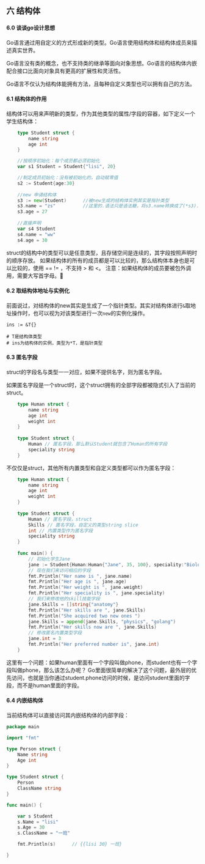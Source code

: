 ## 六 结构体

#### 6.0 谈谈go设计思想

Go语言通过用自定义的方式形成新的类型。Go语言使用结构体和结构体成员来描述真实世界。  

Go语言没有类的概念，也不支持类的继承等面向对象思想。Go语言的结构体内嵌配合接口比面向对象具有更高的扩展性和灵活性。  

Go语言不仅认为结构体能拥有方法，且每种自定义类型也可以拥有自己的方法。

#### 6.1 结构体的作用

结构体可以用来声明新的类型，作为其他类型的属性/字段的容器，如下定义一个学生结构体：
```go
	type Student struct {
		name string
		age int
	}

	//按顺序初始化：每个成员都必须初始化
	var s1 Student = Student{"lisi", 20}

	//制定成员初始化：没有被初始化的，自动赋零值
	s2 := Student{age:30}
	
	//new 申请结构体
	s3 := new(Student)      //被new生成的结构体实例其实是指针类型
	s3.name = "zs"          //这里的.语法只是语法糖，将s3.name转换成了(*s3).name
	s3.age = 27
	
	//直接声明
	var s4 Student
	s4.name = "ww"
	s4.age = 30
```

struct的结构中的类型可以是任意类型，且存储空间是连续的，其字段按照声明时的顺序存放。
如果结构体的所有的成员都是可以比较的，那么结构体本身也是可以比较的，使用 == != ，不支持 > 和 <。
注意：如果结构体的成员要被包外调用，需要大写首字母。


#### 6.2 取结构体地址与实例化

前面说过，对结构体的new其实是生成了一个指针类型。其实对结构体进行`&`取地址操作时，也可以视为对该类型进行一次`new`的实例化操作。

```
ins := &T{}

# T是结构体类型
# ins为结构体的实例，类型为*T，是指针类型
```

#### 6.3 匿名字段

struct的字段名与类型一一对应，如果不提供名字，则为匿名字段。

如果匿名字段是一个struct时，这个struct拥有的全部字段都被隐式引入了当前的struct。

```go
    type Human struct {
        name string
        age int
        weight int
    }
    
    type Student struct {
        Human // 匿名字段，那么默认Student就包含了Human的所有字段
        speciality string
    }
```

不仅仅是struct，其他所有内置类型和自定义类型都可以作为匿名字段：
```go
    type Human struct {
        name string
        age int
        weight int
    }
    
    type Student struct {
        Human // 匿名字段，struct
        Skills // 匿名字段，自定义的类型string slice
        int // 内置类型作为匿名字段
        speciality string
    }
    
    func main() {
        // 初始化学生Jane
        jane := Student{Human:Human{"Jane", 35, 100}, speciality:"Biology"}
        // 现在我们来访问相应的字段
        fmt.Println("Her name is ", jane.name)
        fmt.Println("Her age is ", jane.age)
        fmt.Println("Her weight is ", jane.weight)
        fmt.Println("Her speciality is ", jane.speciality)
        // 我们来修改他的skill技能字段
        jane.Skills = []string{"anatomy"}
        fmt.Println("Her skills are ", jane.Skills)
        fmt.Println("She acquired two new ones ")
        jane.Skills = append(jane.Skills, "physics", "golang")
        fmt.Println("Her skills now are ", jane.Skills)
        // 修改匿名内置类型字段
        jane.int = 3
        fmt.Println("Her preferred number is", jane.int)
    }
```

这里有一个问题：如果human里面有一个字段叫做phone，而student也有一个字段叫做phone，那么该怎么办呢？
Go里面很简单的解决了这个问题，最外层的优先访问，也就是当你通过student.phone访问的时候，是访问student里面的字段，而不是human里面的字段。

#### 6.4 内嵌结构体

当前结构体可以直接访问其内嵌结构体的内部字段：
```go
package main

import "fmt"

type Person struct {
	Name string
	Age int
}

type Student struct {
	Person
	ClassName string
}

func main() {

	var s Student
	s.Name = "lisi"
	s.Age = 30
	s.ClassName = "一班"

	fmt.Println(s)		// {{lisi 30} 一班}

}
```


